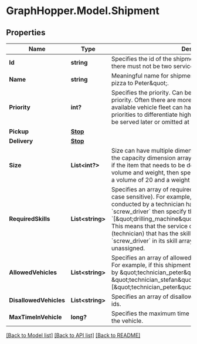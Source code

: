 # GraphHopper.Model.Shipment
## Properties

Name | Type | Description | Notes
------------ | ------------- | ------------- | -------------
**Id** | **string** | Specifies the id of the shipment. Ids need to be unique so there must not be two services/shipments with the same id. | 
**Name** | **string** | Meaningful name for shipment, e.g. \&quot;pickup and deliver pizza to Peter\&quot;. | [optional] 
**Priority** | **int?** | Specifies the priority. Can be 1 &#x3D; high priority to 10 &#x3D; low priority. Often there are more services/shipments than the available vehicle fleet can handle. Then you could assign priorities to differentiate high priority tasks from those that can be served later or omitted at all. | [optional] [default to 2]
**Pickup** | [**Stop**](Stop.md) |  | 
**Delivery** | [**Stop**](Stop.md) |  | 
**Size** | **List&lt;int?&gt;** | Size can have multiple dimensions and should be in line with the capacity dimension array of the vehicle type. For example, if the item that needs to be delivered has two size dimension, volume and weight, then specify it as follow [ 20, 5 ] assuming a volume of 20 and a weight of 5. | [optional] [default to [0]]
**RequiredSkills** | **List&lt;string&gt;** | Specifies an array of required skills, i.e. array of string (not case sensitive). For example, if this shipment needs to be conducted by a technician having a &#x60;drilling_machine&#x60; and a &#x60;screw_driver&#x60; then specify the array as follows: &#x60;[\&quot;drilling_machine\&quot;,\&quot;screw_driver\&quot;]&#x60;. This means that the service can only be done by a vehicle (technician) that has the skills &#x60;drilling_machine&#x60; AND &#x60;screw_driver&#x60; in its skill array. Otherwise it remains unassigned. | [optional] 
**AllowedVehicles** | **List&lt;string&gt;** | Specifies an array of allowed vehicles, i.e. array of vehicle ids. For example, if this shipment can only be conducted EITHER by \&quot;technician_peter\&quot; OR \&quot;technician_stefan\&quot; specify this as follows: [\&quot;technician_peter\&quot;,\&quot;technician_stefan\&quot;]. | [optional] 
**DisallowedVehicles** | **List&lt;string&gt;** | Specifies an array of disallowed vehicles, i.e. array of vehicle ids. | [optional] 
**MaxTimeInVehicle** | **long?** | Specifies the maximum time in seconds a shipment can stay in the vehicle. | [optional] 

[[Back to Model list]](../README.md#documentation-for-models) [[Back to API list]](../README.md#documentation-for-api-endpoints) [[Back to README]](../README.md)

